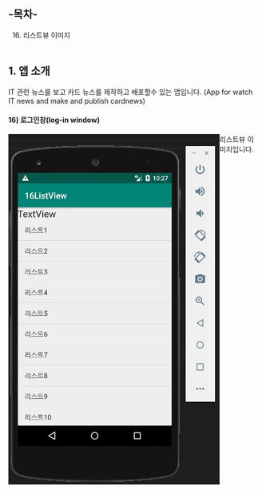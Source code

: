 ## -목차-
&nbsp;&nbsp;16.  리스트뷰 이미지<br>
<br>
## 1. 앱 소개
IT 관련 뉴스를 보고 카드 뉴스를 제작하고 배포할수 있는 앱입니다.  (App for watch IT news and make and publish cardnews)

#### 16) 로그인창(log-in window)
<p align="center">
<img src="img/img_16listView.JPG" style="float:left;" alt="img1">
<p/>
리스트뷰 이미지입니다.
